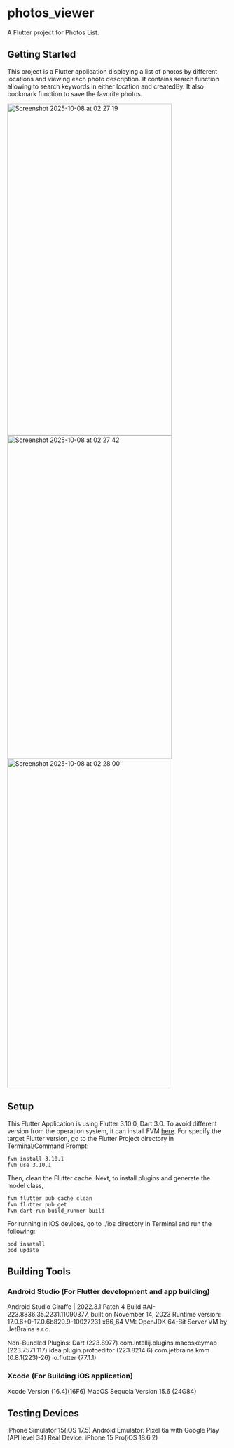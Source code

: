 # photos_viewer

A Flutter project for Photos List.

## Getting Started

This project is a Flutter application displaying a list of photos by different locations and viewing each photo description. It contains search function allowing to search keywords in either location and createdBy. It also bookmark function to save the favorite photos.

<img width="375" height="755" alt="Screenshot 2025-10-08 at 02 27 19" src="https://github.com/user-attachments/assets/7e62aef4-37fa-41a0-9f8d-1d72b9d5cd7d" />
<img width="375" height="737" alt="Screenshot 2025-10-08 at 02 27 42" src="https://github.com/user-attachments/assets/3215bde6-8c23-4b28-ad25-ae1fb50592a0" />
<img width="372" height="750" alt="Screenshot 2025-10-08 at 02 28 00" src="https://github.com/user-attachments/assets/1ccd3830-0eb3-4032-a62d-13c1c696f710" />

## Setup
This Flutter Application is using Flutter 3.10.0, Dart 3.0. 
To avoid different version from the operation system, it can install FVM [here](https://fvm.app/documentation/getting-started/installation).
For specify the target Flutter version, go to the Flutter Project directory in Terminal/Command Prompt:
```
fvm install 3.10.1
fvm use 3.10.1
```

Then, clean the Flutter cache. Next, to install plugins and generate the model class,
```
fvm flutter pub cache clean
fvm flutter pub get
fvm dart run build_runner build
```

For running in iOS devices, go to ./ios directory in Terminal and run the following: 
```
pod insatall
pod update
```

## Building Tools
### Android Studio (For Flutter development and app building)
Android Studio Giraffe | 2022.3.1 Patch 4
Build #AI-223.8836.35.2231.11090377, built on November 14, 2023
Runtime version: 17.0.6+0-17.0.6b829.9-10027231 x86_64
VM: OpenJDK 64-Bit Server VM by JetBrains s.r.o.

Non-Bundled Plugins:
Dart (223.8977)
com.intellij.plugins.macoskeymap (223.7571.117)
idea.plugin.protoeditor (223.8214.6)
com.jetbrains.kmm (0.8.1(223)-26)
io.flutter (77.1.1)

### Xcode (For Building iOS application)
Xcode Version (16.4)(16F6)
MacOS Sequoia Version 15.6 (24G84)

## Testing Devices
iPhone Simulator 15(iOS 17.5)
Android Emulator: Pixel 6a with Google Play (API level 34)
Real Device: iPhone 15 Pro(iOS 18.6.2)
